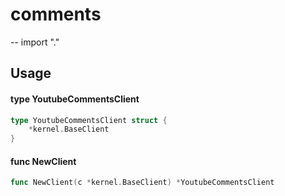 # comments
--
    import "."


## Usage

#### type YoutubeCommentsClient

```go
type YoutubeCommentsClient struct {
	*kernel.BaseClient
}
```


#### func  NewClient

```go
func NewClient(c *kernel.BaseClient) *YoutubeCommentsClient
```
